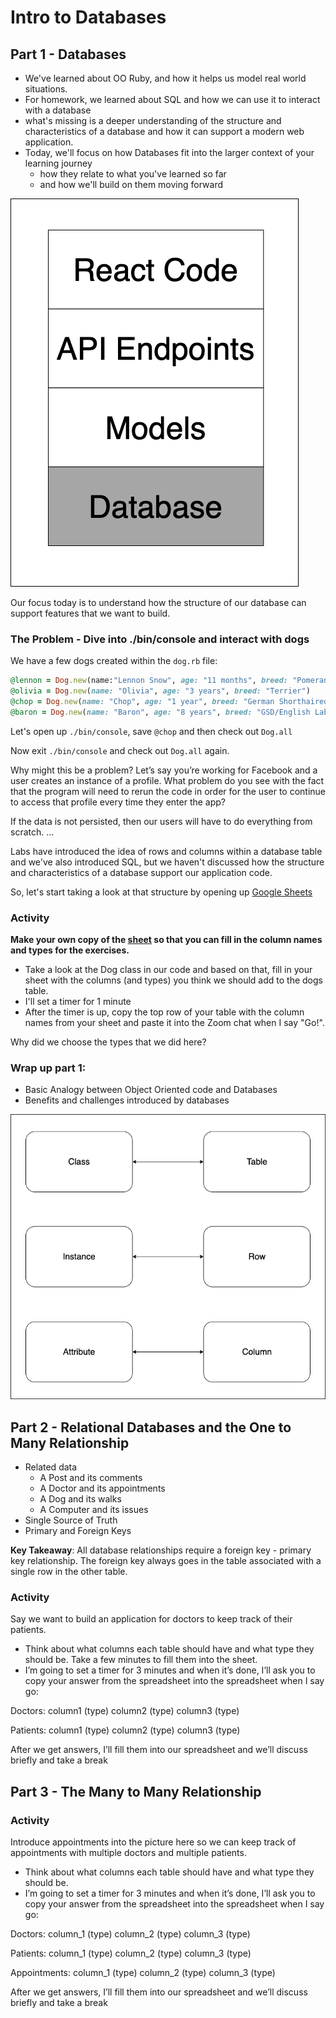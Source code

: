# Intro to Databases

## Part 1 - Databases

- We've learned about OO Ruby, and how it helps us model real world situations.
- For homework, we learned about SQL and how we can use it to interact with a database
- what's missing is a deeper understanding of the structure and characteristics of a database and how it can support a modern web application.
- Today, we'll focus on how Databases fit into the larger context of your learning journey
  - how they relate to what you've learned so far
  - and how we'll build on them moving forward

![Database Foundation](./database-foundation.png)

Our focus today is to understand how the structure of our database can support features that we want to build.

### The Problem - Dive into ./bin/console and interact with dogs

We have a few dogs created within the `dog.rb` file:

```rb
@lennon = Dog.new(name:"Lennon Snow", age: "11 months", breed: "Pomeranian")
@olivia = Dog.new(name: "Olivia", age: "3 years", breed: "Terrier")
@chop = Dog.new(name: "Chop", age: "1 year", breed: "German Shorthaired Pointer")
@baron = Dog.new(name: "Baron", age: "8 years", breed: "GSD/English Lab mix")

```

Let's open up `./bin/console`, save `@chop` and then check out `Dog.all`

Now exit `./bin/console` and check out `Dog.all` again.

Why might this be a problem? Let’s say you’re working for Facebook and a user creates an instance of a profile. What problem do you see with the fact that the program will need to rerun the code in order for the user to continue to access that profile every time they enter the app? 

If the data is not persisted, then our users will have to do everything from scratch.
...

Labs have introduced the idea of rows and columns within a database table and we've also introduced SQL, but we haven't discussed how the structure and characteristics of a database support our application code.

So, let's start taking a look at that structure by opening up [Google Sheets](https://docs.google.com/spreadsheets/d/1XV8ixdHveb2Z5aOMQknPdsNCNmo3JZvXX4criCrNXAo/edit#gid=0)



### Activity

**Make your own copy of the [sheet]((https://docs.google.com/spreadsheets/d/1XV8ixdHveb2Z5aOMQknPdsNCNmo3JZvXX4criCrNXAo/edit#gid=0)) so that you can fill in the column names and types for the exercises.**
- Take a look at the Dog class in our code and based on that, fill in your sheet with the columns (and types) you think we should add to the dogs table.
- I'll set a timer for 1 minute 
- After the timer is up, copy the top row of your table with the column names from your sheet and paste it into the Zoom chat when I say "Go!".


Why did we choose the types that we did here?

### Wrap up part 1:
- Basic Analogy between Object Oriented code and Databases
- Benefits and challenges introduced by databases

![analogy](./analogy.png)
## Part 2 - Relational Databases and the One to Many Relationship

- Related data
  - A Post and its comments
  - A Doctor and its appointments
  - A Dog and its walks
  - A Computer and its issues
- Single Source of Truth
- Primary and Foreign Keys

**Key Takeaway**: All database relationships require a foreign key - primary key relationship. The foreign key always goes in the table associated with a single row in the other table.


### Activity

Say we want to build an application for doctors to keep track of their patients.
- Think about what columns each table should have and what type they should be. Take a few minutes to fill them into the sheet.
- I’m going to set a timer for 3 minutes and when it’s done, I’ll ask you to copy your answer from the spreadsheet into the spreadsheet when I say go:

Doctors: column1 (type) column2 (type) column3 (type)

Patients: column1 (type) column2 (type) column3 (type)

After we get answers, I’ll fill them into our spreadsheet and we’ll discuss briefly and take a break



## Part 3 - The Many to Many Relationship

### Activity

Introduce appointments into the picture here so we can keep track of appointments with multiple doctors and multiple patients.

- Think about what columns each table should have and what type they should be. 
- I’m going to set a timer for 3 minutes and when it’s done, I’ll ask you to copy your answer from the spreadsheet into the spreadsheet when I say go:

Doctors: column_1 (type) column_2 (type) column_3 (type)

Patients: column_1 (type) column_2 (type) column_3 (type)

Appointments: column_1 (type) column_2 (type) column_3 (type)

After we get answers, I’ll fill them into our spreadsheet and we’ll discuss briefly and take a break
